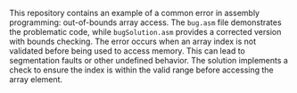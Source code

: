 This repository contains an example of a common error in assembly programming: out-of-bounds array access. The `bug.asm` file demonstrates the problematic code, while `bugSolution.asm` provides a corrected version with bounds checking.  The error occurs when an array index is not validated before being used to access memory. This can lead to segmentation faults or other undefined behavior. The solution implements a check to ensure the index is within the valid range before accessing the array element. 